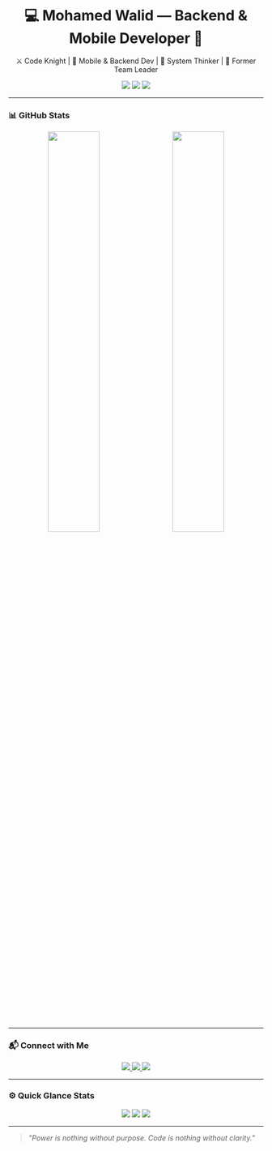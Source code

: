 <h1 align="center">💻 Mohamed Walid — Backend & Mobile Developer 👑</h1>

<p align="center">
  ⚔️ Code Knight | 📱 Mobile & Backend Dev | 🧠 System Thinker | 👑 Former Team Leader
</p>

<p align="center">
  <img src="https://img.shields.io/badge/Leader-%F0%9F%91%91%20Crowned%20Mentor-ff007f?style=for-the-badge" />
  <img src="https://img.shields.io/badge/Warrior%20Mindset-%F0%9F%94%AB%20Unbreakable-7000ff?style=for-the-badge" />
  <img src="https://img.shields.io/badge/Languages-Python%20%7C%20C%23%20%7C%20Dart-000000?style=for-the-badge&logoColor=white" />
</p>

---

### 📊 GitHub Stats

<p align="center">
  <img src="https://github-readme-stats.vercel.app/api?username=M0N0w&theme=tokyonight&hide_title=true&show_icons=true&hide=issues&count_private=true" width="45%" />
  &nbsp;&nbsp;&nbsp;
  <img src="https://github-readme-streak-stats.herokuapp.com?user=M0N0w&theme=tokyonight" width="45%" />
</p>

---

### 📬 Connect with Me

<p align="center">
  <a href="mailto:mohamed.walid.work2007@gmail.com">
    <img src="https://img.shields.io/badge/Email-Work%20Mail-red?style=for-the-badge&logo=gmail&logoColor=white" />
  </a>
  <a href="mailto:mono972007@gmail.com">
    <img src="https://img.shields.io/badge/Email-Personal%20Mail-yellow?style=for-the-badge&logo=gmail&logoColor=white" />
  </a>
  <a href="https://www.linkedin.com">
    <img src="https://img.shields.io/badge/LinkedIn-Visit%20Profile-blue?style=for-the-badge&logo=linkedin&logoColor=white" />
  </a>
</p>

---

### ⚙️ Quick Glance Stats

<p align="center">
  <img src="https://img.shields.io/badge/Total_Contributions-350+-ff69b4?style=for-the-badge&logo=github" />
  <img src="https://img.shields.io/badge/Current_Streak-7_days-purple?style=for-the-badge&logo=flame" />
  <img src="https://img.shields.io/badge/Longest_Streak-30+_days-magenta?style=for-the-badge&logo=fire" />
</p>

---

> _"Power is nothing without purpose. Code is nothing without clarity."_  
